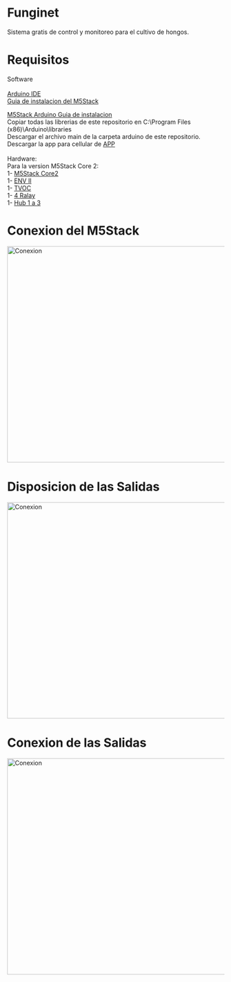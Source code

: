 # Funginet
Sistema gratis de control y monitoreo para el cultivo de hongos.<br>
# Requisitos
Software<br>
<br>
<a href="https://www.arduino.cc/en/software">Arduino IDE</a><br>
<a href="https://docs.m5stack.com/#/en/arduino/arduino_core2_development">Guia de instalacion del M5Stack</a><br>

<a href="https://docs.m5stack.com/#/en/quick_start/m5core/m5stack_core_get_started_Arduino_Windows?id=_4-install-m5stack-library">M5Stack Arduino Guia de instalacion</a><br>
Copiar todas las librerias de este repositorio en C:\Program Files (x86)\Arduino\libraries<br>
Descargar el archivo main de la carpeta arduino de este repositorio.<br>
Descargar la app para cellular de <a href="https://drive.google.com/drive/folders/1rASsEZAjLJQ4PqG6WquGLhOPXpzdif9D?usp=sharing">APP</a><br>
<br>
Hardware:<br>
Para la version M5Stack Core 2:<br>
1- <a href="https://m5stack.com/collections/m5-core/products/m5stack-core2-esp32-iot-development-kit?variant=35960244109476"> M5Stack Core2</a><br>
1- <a href="https://m5stack.com/products/env-ii-unit?_pos=2&_sid=770980b33&_ss=r"> ENV II</a><br>
1- <a href="https://m5stack.com/products/tvoc-eco2-gas-unit-sgp30?_pos=1&_sid=7f563d33a&_ss=r">TVOC</a><br>
1- <a href="https://m5stack.com/products/4-relay-unit?_pos=1&_sid=06930ee08&_ss=r"> 4 Ralay</a><br>
1- <a href="https://m5stack.com/products/mini-hub-module?_pos=1&_sid=a865ff7c9&_ss=r">Hub 1 a 3</a><br>


# Conexion del M5Stack
<img src="https://github.com/christianfunginet/Funginet/blob/main/M5Stack%20Conexion/conexion.png" alt="Conexion" width="800" height="500"><br>

# Disposicion de las Salidas

<img src="https://github.com/christianfunginet/Funginet/blob/main/M5Stack%20Conexion/salidas.png" alt="Conexion" width="800" height="500"><br>

# Conexion de las Salidas

<img src="https://github.com/christianfunginet/Funginet/blob/main/M5Stack%20Conexion/cableado.png" alt="Conexion" width="800" height="500"><br>
